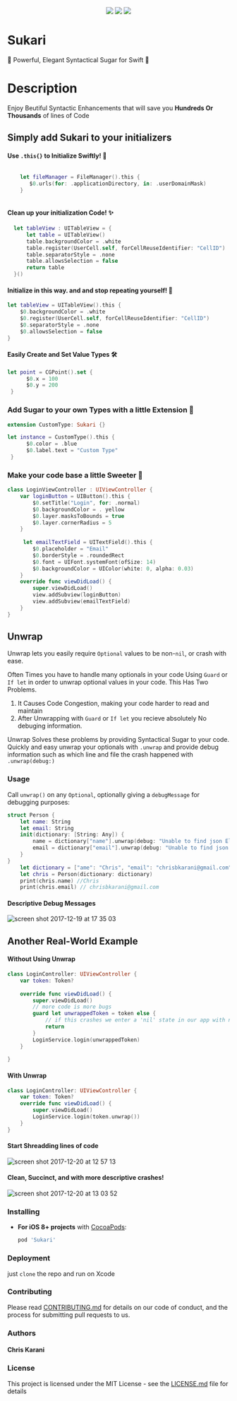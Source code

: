 

<p align="center">
<a href="https://developer.apple.com/swift"><img src="https://img.shields.io/badge/language-Swift4-orange.svg"></a>
<a href="https://developer.apple.com/ios"><img src="https://img.shields.io/badge/platform-iOS11-blue.svg?style=flat"></a>
<a href="https://https://github.com/lyimin/beautifulApp/blob/develop/LICENSE"><img src="http://img.shields.io/badge/license-MIT-lightgrey.svg?style=flat"></a>
    <a href="https://twitter.com/xcodedotswift">

</a>
</p>

# Sukari
🍯 Powerful, Elegant Syntactical Sugar for Swift 🍯


# Description

Enjoy Beutiful Syntactic Enhancements that will save you **Hundreds Or Thousands** of lines of Code

## Simply add Sukari to your initializers

#### Use `.this{}` to Initialize Swiftly! 🌈

```swift
    
    let fileManager = FileManager().this {
       $0.urls(for: .applicationDirectory, in: .userDomainMask)
    }
    
```
    
#### Clean up your initialization Code! ✨
    
```swift
  let tableView : UITableView = {
      let table = UITableView()
      table.backgroundColor = .white
      table.register(UserCell.self, forCellReuseIdentifier: "CellID")
      table.separatorStyle = .none
      table.allowsSelection = false
      return table
  }()
```

#### Initialize in **this** way. and and stop repeating yourself! 🚦

```swift
let tableView = UITableView().this {
    $0.backgroundColor = .white
    $0.register(UserCell.self, forCellReuseIdentifier: "CellID")
    $0.separatorStyle = .none
    $0.allowsSelection = false
}
```
#### Easily Create and Set Value Types 🛠

```swift
let point = CGPoint().set {
      $0.x = 100
      $0.y = 200
 }
```


### Add Sugar to your own Types with a little Extension 🔌

```swift
extension CustomType: Sukari {}

let instance = CustomType().this {
      $0.color = .blue
      $0.label.text = "Custom Type"
 }
```
### Make your code base a little Sweeter 🍭
```swift
class LoginViewController : UIViewController {
    var loginButton = UIButton().this {
        $0.setTitle("Login", for: .normal)
        $0.backgroundColor = . yellow
        $0.layer.masksToBounds = true
        $0.layer.cornerRadius = 5
    }
    
     let emailTextField = UITextField().this {
        $0.placeholder = "Email"
        $0.borderStyle = .roundedRect
        $0.font = UIFont.systemFont(ofSize: 14)
        $0.backgroundColor = UIColor(white: 0, alpha: 0.03)
    }
    override func viewDidLoad() {
        super.viewDidLoad()
        view.addSubview(loginButton)
        view.addSubview(emailTextField)
    }
}

```

## Unwrap

Unwrap lets you easily require `Optional` values to be non-`nil`, or crash with ease.

Often Times you have to handle many optionals in your code Using `Guard` or `If let` in order to unwrap optional values in your code.
This Has Two Problems.
1. It Causes Code Congestion, making your code harder to read and maintain
2. After Unwrapping with `Guard` or `If let` you recieve absolutely No debuging information.

Unwrap Solves these problems by providing Syntactical Sugar to your code.
Quickly and easy unwrap your optionals with `.unwrap` and provide debug information such as which line and file the crash happened with `.unwrap(debug:)`

### Usage

Call `unwrap()` on any `Optional`, optionally giving a `debugMessage` for debugging purposes:

```swift
struct Person {
    let name: String
    let email: String
    init(dictionary: [String: Any]) {
        name = dictionary["name"].unwrap(debug: "Unable to find json Element Name") as! String
        email = dictionary["email"].unwrap(debug: "Unable to find json Element Email") as! String
    }
}
    let dictionary = ["ame": "Chris", "email": "chrisbkarani@gmail.com"]
    let chris = Person(dictionary: dictionary)
    print(chris.name) //Chris
    print(chris.email) // chrisbkarani@gmail.com

```
#### Descriptive Debug Messages

![screen shot 2017-12-19 at 17 35 03](https://user-images.githubusercontent.com/13857475/34170154-dbe22530-e4fa-11e7-89e8-a486eb68648b.png)

## Another Real-World Example
#### Without Using Unwrap
```swift
class LoginController: UIViewController {
    var token: Token?
    
    override func viewDidLoad() {
        super.viewDidLoad()
        // more code is more bugs
        guard let unwrappedToken = token else {
            // if this crashes we enter a 'nil' state in our app with no debug information
            return
        }
        LoginService.login(unwrappedToken)
    }
    
}
```
#### With Unwrap

```swift
class LoginController: UIViewController {
    var token: Token?
    override func viewDidLoad() {
        super.viewDidLoad()
        LoginService.login(token.unwrap())
    }
}
```
#### Start Shreadding lines of code 
![screen shot 2017-12-20 at 12 57 13](https://user-images.githubusercontent.com/13857475/34201397-651f73ae-e585-11e7-8d61-f354a1be4e9b.png)

#### Clean, Succinct, and with more descriptive crashes!
![screen shot 2017-12-20 at 13 03 52](https://user-images.githubusercontent.com/13857475/34201662-4ef9c1aa-e586-11e7-8b1c-fd09908da352.png)

### Installing

- **For iOS 8+ projects** with [CocoaPods](https://cocoapods.org):
    ```ruby
    pod 'Sukari'
    ```
### Deployment

just `clone` the repo and run on Xcode


### Contributing

Please read [CONTRIBUTING.md](https://github.com/chrisbkarani/Sugar/blob/master/Contribution.md) for details on our code of conduct, and the process for submitting pull requests to us.


### Authors

#### Chris Karani

### License

This project is licensed under the MIT License - see the [LICENSE.md](https://github.com/chrisbkarani/Sugar/blob/master/LICENSE) file for details

